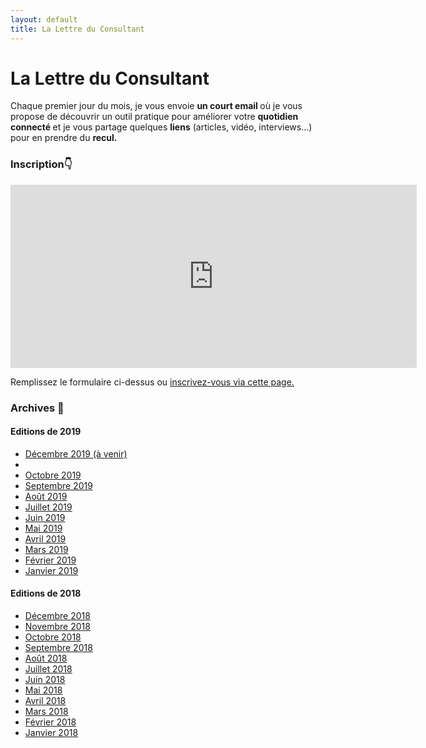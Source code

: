 ```yaml
---
layout: default
title: La Lettre du Consultant
---
```


<div class="post">
  <h1 class="pageTitle">La Lettre du Consultant</h1>

<p>Chaque premier jour du mois, je vous envoie <b> un court email </b> où je vous propose de découvrir un outil pratique pour améliorer votre <b> quotidien connecté </b> et je vous partage quelques <b>liens</b> (articles, vidéo, interviews...) pour en prendre du <b>recul.</b></p> 

<h3> Inscription👇</h3> 
<p> <center>
<iframe src="https://landing.mailerlite.com/webforms/landing/r0j5n1" style="border: none; width: 650px; height: 293px;"></iframe>
</center>
</p>

<p> Remplissez le formulaire ci-dessus ou <a href="https://www.subscribepage.com/lettreduconsultant"> inscrivez-vous via cette page.</a> </p>

<h3> Archives 📅 </h3> 
	
<h4> Editions de 2019 </h4>
<ul>
	<li> <a href=""> Décembre 2019 (à venir)</a> </li>
	<li> <a href="https://preview.mailerlite.com/c9q1z3"</a> </li>
	<li> <a href="https://preview.mailerlite.com/q7e7z8"> Octobre 2019 </a> </li>
	<li> <a href="https://preview.mailerlite.com/v9z3q8"> Septembre 2019 </a> </li>
	<li> <a href="https://preview.mailerlite.com/v9a2a3"> Août 2019 </a> </li>
	<li> <a href="https://preview.mailerlite.com/t8w0e6"> Juillet 2019 </a> </li>
	<li> <a href="https://preview.mailerlite.com/a3p0o1"> Juin 2019 </a> </li>
	<li> <a href="https://preview.mailerlite.com/f2y3h0"> Mai 2019 </a> </li>
	<li> <a href="https://preview.mailerlite.com/u4x6c2"> Avril 2019 </a></li>
	<li> <a href="https://preview.mailerlite.com/i3b3r0"> Mars 2019 </a></li>
	<li> <a href="https://preview.mailerlite.com/a9c8v5"> Février 2019 </a> </li>
	<li> <a href="https://preview.mailerlite.com/h7b7o0"> Janvier 2019 </a></li>
	</ul>	

<h4> Editions de 2018 </h4>
<ul>
	<li> <a href="https://preview.mailerlite.com/h4d7m2"> Décembre 2018 </a></li>
	<li> <a href="https://preview.mailerlite.com/g4s7b6"> Novembre 2018 </a></li>
	<li> <a href="https://preview.mailerlite.com/o5u9i0"> Octobre 2018 </a></li>
	<li> <a href="https://preview.mailerlite.com/p8p2s0"> Septembre 2018 </a></li>
	<li> <a href="https://preview.mailerlite.com/f6h7x7"> Août 2018 </a></li>
	<li> <a href="https://preview.mailerlite.com/o3n6m0"> Juillet 2018 </a></li>
	<li> <a href="https://preview.mailerlite.com/j5o2k9"> Juin 2018 </a></li>
	<li> <a href="https://preview.mailerlite.com/p7y5s4"> Mai 2018 </a> </li>
	<li> <a href="https://preview.mailerlite.com/q8i3x0"> Avril 2018 </a></li>
	<li> <a href="https://tinyletter.com/lettreduconsultant/letters/la-lettre-du-consultant-mars-2018"> Mars 2018</a></li>
	<li> <a href="https://tinyletter.com/lettreduconsultant/letters/la-lettre-du-consultant-f-vrier-2018"> Février 2018 </a></li>
	<li> <a href="https://tinyletter.com/lettreduconsultant/letters/la-lettre-du-consultant-janvier-2018"> Janvier 2018 </a></li>
</ul>



</div>